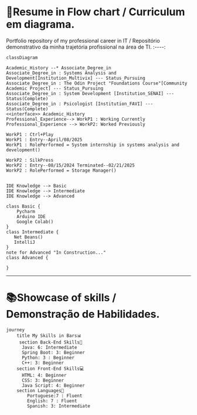# 🌊Resume in Flow chart / Curriculum em diagrama.
Portfolio repository of my professional career in IT / Repositório demonstrativo da minha trajetória profissional na área de TI.
:----:

``` mermaid
classDiagram

Academic_History --* Associate_Degree_in
Associate_Degree_in : Systems Analysis and Development[Institution_Multivix] --- Status_Pursuing
Associate_Degree_in : The Odin Project "Foundations Course"[Community Academic Project] --- Status_Pursuing
Associate_Degree_in : System Development [Institution_SENAI] --- Status(Complete)
Associate_Degree_in : Psicologist [Institution_FAVI] --- Status(Complete)
<<interface>> Academic_History
Professional_Experience--> WorkP1 : Working Currently
Professional_Experience --> WorkP2: Worked Previously

WorkP1 : Ctrl+Play
WorkP1 : Entry--April/08/2025
WorkP1 : RolePerformed = System internship in systems analysis and development()

WorkP2 : SilkPress
WorkP2 : Entry--08/15/2024 Terminated--02/21/2025
WorkP2 : RolePerformed = Storage Manager()


IDE Knowledge --> Basic
IDE Knowledge --> Intermediate
IDE Knowledge --> Advanced

class Basic {
    Pycharm
    Arduino IDE
    Google Colab()
}   
class Intermediate {
   Net Beans()   
   IntelliJ 
}
note for Advanced "In Construction..."
class Advanced { 
 
}

```
------------
# 📚Showcase of skills / Demonstração de Habilidades.
``` mermaid
journey
    title My Skills in Bars📊
     section Back-End Skills🧠
      Java: 6: Intermediate
      Spring Boot: 3: Beginner 
      Python: 3 : Beginner
      C++: 3: Beginner
    section Front-End Skills💻
      HTML: 4: Beginner
      CSS: 3: Beginner
      Java Script: 4: Beginner
    section Languages📖
        Portuguese:7 : Fluent
        English: 7 : Fluent
        Spanish: 3: Intermediate
```
